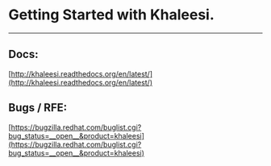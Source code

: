 # Getting Started with Khaleesi.
------------------------------
##  Docs:
[http://khaleesi.readthedocs.org/en/latest/](http://khaleesi.readthedocs.org/en/latest/)

## Bugs / RFE:
[https://bugzilla.redhat.com/buglist.cgi?bug_status=__open__&product=khaleesi](https://bugzilla.redhat.com/buglist.cgi?bug_status=__open__&product=khaleesi)
